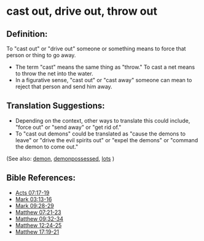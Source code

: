# cast out, drive out, throw out #

## Definition: ##

To "cast out" or "drive out" someone or something means to force that person or thing to go away.

* The term "cast" means the same thing as "throw." To cast a net means to throw the net into the water.
* In a figurative sense, "cast out" or "cast away" someone can mean to reject that person and send him away.

## Translation Suggestions: ##

* Depending on the context, other ways to translate this could include, "force out" or "send away" or "get rid of."
* To "cast out demons" could be translated as "cause the demons to leave" or "drive the evil spirits out" or "expel the demons" or "command the demon to come out."

(See also: [demon](../kt/demon.md), [demonpossessed](../kt/demonpossessed.md), [lots](../other/lots.md) )

## Bible References: ##

* [Acts 07:17-19](https://door43.org/en/bible/notes/act/07/17)
* [Mark 03:13-16](https://door43.org/en/bible/notes/mrk/03/13)
* [Mark 09:28-29](https://door43.org/en/bible/notes/mrk/09/28)
* [Matthew 07:21-23](https://door43.org/en/bible/notes/mat/07/21)
* [Matthew 09:32-34](https://door43.org/en/bible/notes/mat/09/32)
* [Matthew 12:24-25](https://door43.org/en/bible/notes/mat/12/24)
* [Matthew 17:19-21](https://door43.org/en/bible/notes/mat/17/19)

